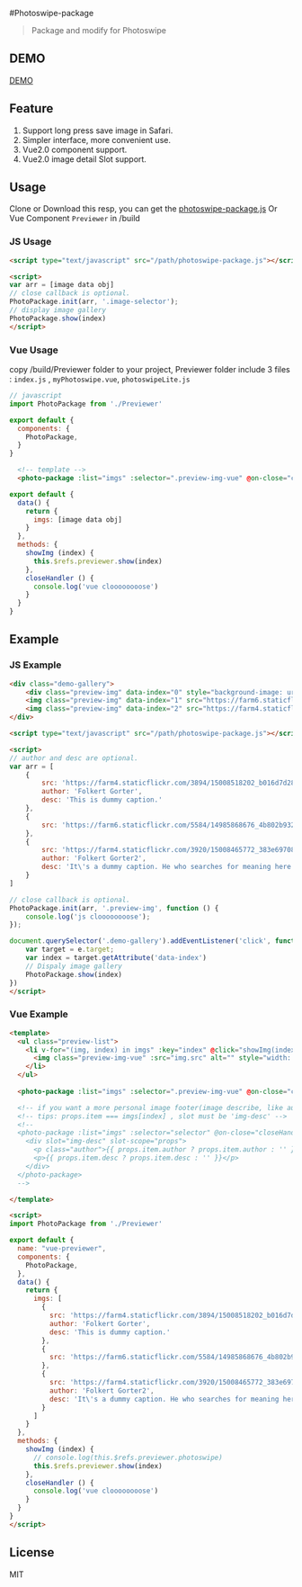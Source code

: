 
#Photoswipe-package

> Package and modify for Photoswipe

## DEMO 

[DEMO](http://jaywii.github.io/private/photo-package-demo/)

## Feature

1. Support long press save image in Safari.
2. Simpler interface, more convenient use.
3. Vue2.0 component support.
4. Vue2.0 image detail Slot support.

## Usage

Clone or Download this resp, you can get the [photoswipe-package.js](http://jaywii.github.io/private/photo-package-demo/photoswipe-package.js) Or Vue Component `Previewer` in /build


### JS Usage

```html
<script type="text/javascript" src="/path/photoswipe-package.js"></script>

<script>
var arr = [image data obj]
// close callback is optional.
PhotoPackage.init(arr, '.image-selector');
// display image gallery
PhotoPackage.show(index)
</script>
```

### Vue Usage

copy /build/Previewer folder to your project, Previewer folder include 3 files : `index.js` , `myPhotoswipe.vue`, `photoswipeLite.js`

```js
// javascript
import PhotoPackage from './Previewer'

export default {
  components: {
    PhotoPackage,
  }
}
```

```html
  <!-- template -->
  <photo-package :list="imgs" :selector=".preview-img-vue" @on-close="closeHandler" :slotDesc="false" ref="previewer"></photo-package>
```

```js
export default {
  data() {
    return {
      imgs: [image data obj]
    }
  },
  methods: {
    showImg (index) {
      this.$refs.previewer.show(index)
    },
    closeHandler () {
      console.log('vue cloooooooose')
    }
  }
}
```

## Example

### JS Example

```html
<div class="demo-gallery">
    <div class="preview-img" data-index="0" style="background-image: url('https://farm4.staticflickr.com/3894/15008518202_b016d7d289_b.jpg')"></div>
    <img class="preview-img" data-index="1" src="https://farm6.staticflickr.com/5584/14985868676_4b802b932a_b.jpg" alt="">
    <img class="preview-img" data-index="2" src="https://farm4.staticflickr.com/3920/15008465772_383e697089_b.jpg" alt="">
</div>

<script type="text/javascript" src="/path/photoswipe-package.js"></script>

<script>
// author and desc are optional.
var arr = [
    {
        src: 'https://farm4.staticflickr.com/3894/15008518202_b016d7d289_b.jpg',
        author: 'Folkert Gorter',
        desc: 'This is dummy caption.'
    },
    {
        src: 'https://farm6.staticflickr.com/5584/14985868676_4b802b932a_b.jpg',
    },
    {
        src: 'https://farm4.staticflickr.com/3920/15008465772_383e697089_b.jpg',
        author: 'Folkert Gorter2',
        desc: 'It\'s a dummy caption. He who searches for meaning here will be sorely disappointed.'
    }
]

// close callback is optional.
PhotoPackage.init(arr, '.preview-img', function () {
    console.log('js cloooooooose');
});

document.querySelector('.demo-gallery').addEventListener('click', function (e) {
    var target = e.target;
    var index = target.getAttribute('data-index')
    // Dispaly image gallery
    PhotoPackage.show(index)
})
</script>
```

### Vue Example

```html
<template>
  <ul class="preview-list">
    <li v-for="(img, index) in imgs" :key="index" @click="showImg(index)">
      <img class="preview-img-vue" :src="img.src" alt="" style="width: 100px;">
    </li>
  </ul>
  
  <photo-package :list="imgs" :selector=".preview-img-vue" @on-close="closeHandler" :slotDesc="false" ref="previewer"></photo-package>

  <!-- if you want a more personal image footer(image describe, like author, detail...), you can set slotDesc to true -->
  <!-- tips: props.item === imgs[index] , slot must be 'img-desc' -->
  <!-- 
  <photo-package :list="imgs" :selector="selector" @on-close="closeHandler" :slotDesc="true" ref="previewer">
    <div slot="img-desc" slot-scope="props">
      <p class="author">{{ props.item.author ? props.item.author : '' }}</p>
      <p>{{ props.item.desc ? props.item.desc : '' }}</p>
    </div>
  </photo-package> 
  -->

</template>

<script>
import PhotoPackage from './Previewer'

export default {
  name: "vue-previewer",
  components: {
    PhotoPackage,
  },
  data() {
    return {
      imgs: [
        {
          src: 'https://farm4.staticflickr.com/3894/15008518202_b016d7d289_b.jpg',
          author: 'Folkert Gorter',
          desc: 'This is dummy caption.'
        },
        {
          src: 'https://farm6.staticflickr.com/5584/14985868676_4b802b932a_b.jpg'
        },
        {
          src: 'https://farm4.staticflickr.com/3920/15008465772_383e697089_b.jpg',
          author: 'Folkert Gorter2',
          desc: 'It\'s a dummy caption. He who searches for meaning here will be sorely disappointed.'
        }
      ]
    }
  },
  methods: {
    showImg (index) {
      // console.log(this.$refs.previewer.photoswipe)
      this.$refs.previewer.show(index)
    },
    closeHandler () {
      console.log('vue cloooooooose')
    }
  }
}
</script>

```

## License

MIT
